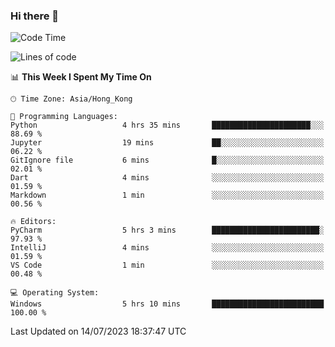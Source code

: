 ### Hi there 👋

<!--
**RoiexLee/RoiexLee** is a ✨ _special_ ✨ repository because its `README.md` (this file) appears on your GitHub profile.

Here are some ideas to get you started:

- 🔭 I’m currently working on ...
- 🌱 I’m currently learning ...
- 👯 I’m looking to collaborate on ...
- 🤔 I’m looking for help with ...
- 💬 Ask me about ...
- 📫 How to reach me: ...
- 😄 Pronouns: ...
- ⚡ Fun fact: ...
-->

<!--START_SECTION:waka-->
![Code Time](http://img.shields.io/badge/Code%20Time-324%20hrs%2024%20mins-blue)

![Lines of code](https://img.shields.io/badge/From%20Hello%20World%20I%27ve%20Written-35.5%20thousand%20lines%20of%20code-blue)

📊 **This Week I Spent My Time On** 

```text
🕑︎ Time Zone: Asia/Hong_Kong

💬 Programming Languages: 
Python                   4 hrs 35 mins       ██████████████████████░░░   88.69 % 
Jupyter                  19 mins             ██░░░░░░░░░░░░░░░░░░░░░░░   06.22 % 
GitIgnore file           6 mins              █░░░░░░░░░░░░░░░░░░░░░░░░   02.01 % 
Dart                     4 mins              ░░░░░░░░░░░░░░░░░░░░░░░░░   01.59 % 
Markdown                 1 min               ░░░░░░░░░░░░░░░░░░░░░░░░░   00.56 % 

🔥 Editors: 
PyCharm                  5 hrs 3 mins        ████████████████████████░   97.93 % 
IntelliJ                 4 mins              ░░░░░░░░░░░░░░░░░░░░░░░░░   01.59 % 
VS Code                  1 min               ░░░░░░░░░░░░░░░░░░░░░░░░░   00.48 % 

💻 Operating System: 
Windows                  5 hrs 10 mins       █████████████████████████   100.00 % 
```


 Last Updated on 14/07/2023 18:37:47 UTC
<!--END_SECTION:waka-->
